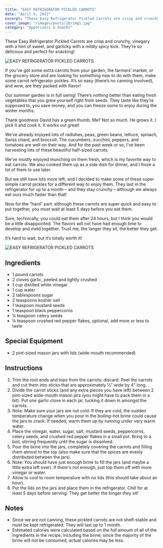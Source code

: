 ```yaml
---
title: "EASY REFRIGERATOR PICKLED CARROTS"
date: "April 5, 2022"
excerpt: "These Easy Refrigerator Pickled Carrots are crisp and crunchy, vinegary with a hint of sweet, and garlicky with a mildly spicy kick. They’re so delicious and perfect for snacking!"
cover_image: "/images/posts/10/img1.jpg"
category: "Appetizers & Snacks"
---
```


These Easy Refrigerator Pickled Carrots are crisp and crunchy, vinegary with a hint of sweet, and garlicky with a mildly spicy kick. They’re so delicious and perfect for snacking!

![EASY REFRIGERATOR PICKLED CARROTS](/images/posts/10/img1.jpg)

If you’ve got some extra carrots from your garden, the farmers’ market, or the grocery store and are looking for something new to do with them, make some carrot refrigerator pickles. It’s so easy (there’s no canning involved), and wow, are they packed with flavor!

Our summer garden is in full swing! There’s nothing better than eating fresh vegetables that you grew yourself right from seeds. They taste like they’re supposed to, you save money, and you can freeze some to enjoy during the winter months.

Thank goodness David has a green thumb. Me? Not so much. He grows it. I pick it and cook it. It works out great!

We’ve already enjoyed lots of radishes, peas, green beans, lettuce, spinach, Swiss chard, and broccoli. The cucumbers, zucchini, peppers, and tomatoes are well on their way. And for the past week or so, I’ve been harvesting lots of these beautiful half-sized carrots.

We’ve mostly enjoyed munching on them fresh, which is my favorite way to eat carrots. We also cooked them up as a side dish for dinner, and I froze a lot of them to use later.

But we still have lots more left, and I decided to make some of these super simple carrot pickles for a different way to enjoy them. They last in the refrigerator for up to a month – and they stay crunchy – although we always eat ours much faster than that!

Now for the “hard” part: although these carrots are super quick and easy to put together, you must wait at least 5 days before you eat them.

Sure, technically, you could eat them after 24 hours, but I think you would be a little disappointed. The flavors will not have had enough time to develop and meld together. Trust me, the longer they sit, the better they get.

It’s hard to wait, but it’s totally worth it!

![EASY REFRIGERATOR PICKLED CARROTS](/images/posts/10/img2.jpg)

## Ingredients

- 1 pound carrots
- 2 cloves garlic, peeled and lightly crushed
- 1 cup distilled white vinegar
- 1 cup water
- 2 tablespoons sugar
- 2 teaspoons kosher salt
- 1 teaspoon mustard seeds
- 1 teaspoon black peppercorns
- ¼ teaspoon celery seeds
- ¼ teaspoon crushed red pepper flakes, optional, add more or less to taste

## Special Equipment

- 2 pint-sized mason jars with lids (wide-mouth recommended)

## Instructions

1. Trim the root ends and tops from the carrots; discard. Peel the carrots and cut them into sticks that are approximately ½" wide by 4" long.
2. Divide the carrot sticks (and any extra pieces you have left) between 2 pint-sized wide-mouth mason jars (you might have to pack them in a bit). Put one garlic clove in each jar, tucking it down in amongst the carrots.
3. Note: Make sure your jars are not cold. If they are cold, the sudden temperature change when you pour in the boiling-hot brine could cause the jars to crack. If needed, warm them up by running under very warm water.
4. Place the vinegar, water, sugar, salt, mustard seeds, peppercorns, celery seeds, and crushed red pepper flakes in a small pot. Bring to a boil, stirring frequently until the sugar is dissolved.
5. Pour the brine into the jars, completely covering the carrots and filling them almost to the top (also make sure that the spices are evenly distributed between the jars).
6. Note: You should have just enough brine to fill the jars (and maybe a little extra left over). If there's not enough, just top them off with more vinegar or water.
7. Allow to cool to room temperature with no lids (this should take about an hour).
8. Put the lids on the jars and place them in the refrigerator. Chill for at least 5 days before serving. They get better the longer they sit!

## Notes

- Since we are not canning, these pickled carrots are not shelf-stable and must be kept refrigerated. They will last up to 1 month.
- Estimated calories were calculated based on the full amount of all of the ingredients in the recipe, including the brine; since the majority of the brine will not be consumed, actual calories may be less.
